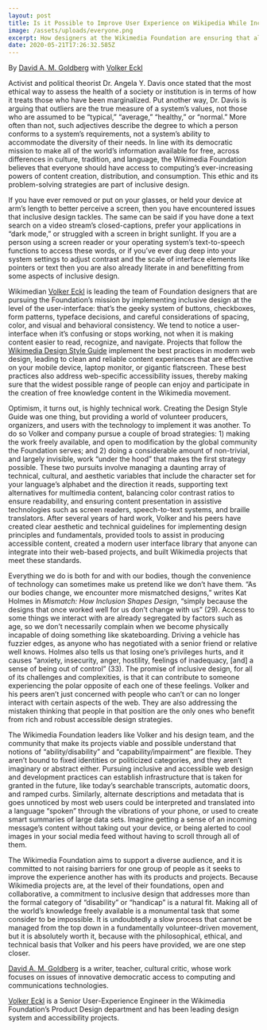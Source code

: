 ```yaml
---
layout: post
title: Is it Possible to Improve User Experience on Wikipedia While Including Everyone? Absolutely.
image: /assets/uploads/everyone.png
excerpt: How designers at the Wikimedia Foundation are ensuring that all the world’s knowledge is accessible to everyone.
date: 2020-05-21T17:26:32.585Z
---
```


By [David A. M. Goldberg](https://www.linkedin.com/in/david-a-m-goldberg-900961b2/) with [Volker Eckl](https://twitter.com/Volker_E)

Activist and political theorist Dr. Angela Y. Davis once stated that the most ethical way to assess the health of a society or institution is in terms of how it treats those who have been marginalized. Put another way, Dr. Davis is arguing that outliers are the true measure of a system’s values, not those who are assumed to be “typical,” “average,” “healthy,” or “normal.” More often than not, such adjectives describe the degree to which a person conforms to a system’s requirements, not a system’s ability to accommodate the diversity of their needs. In line with its democratic mission to make all of the world’s information available for free, across differences in culture, tradition, and language, the Wikimedia Foundation believes that everyone should have access to computing’s ever-increasing powers of content creation, distribution, and consumption. This ethic and its problem-solving strategies are part of inclusive design.

If you have ever removed or put on your glasses, or held your device at arm’s length to better perceive a screen, then you have encountered issues that inclusive design tackles. The same can be said if you have done a text search on a video stream’s closed-captions, prefer your applications in “dark mode,” or struggled with a screen in bright sunlight. If you are a person using a screen reader or your operating system’s text-to-speech functions to access these words, or if you’ve ever dug deep into your system settings to adjust contrast and the scale of interface elements like pointers or text then you are also already literate in and benefitting from some aspects of inclusive design.

Wikimedian [Volker Eckl](https://twitter.com/Volker_E) is leading the team of Foundation designers that are pursuing the Foundation’s mission by implementing inclusive design at the level of the user-interface: that’s the geeky system of buttons, checkboxes, form patterns, typeface decisions, and careful considerations of spacing, color, and visual and behavioral consistency. We tend to notice a user-interface when it’s confusing or stops working, not when it is making content easier to read, recognize, and navigate. Projects that follow the [Wikimedia Design Style Guide](https://design.wikimedia.org/style-guide/) implement the best practices in modern web design, leading to clean and reliable content experiences that are effective on your mobile device, laptop monitor, or gigantic flatscreen. These best practices also address web-specific accessibility issues, thereby making sure that the widest possible range of people can enjoy and participate in the creation of free knowledge content in the Wikimedia movement.

Optimism, it turns out, is highly technical work. Creating the Design Style Guide was one thing, but providing a world of volunteer producers, organizers, and users with the technology to implement it was another. To do so Volker and company pursue a couple of broad strategies: 1) making the work freely available, and open to modification by the global community the Foundation serves; and 2) doing a considerable amount of non-trivial, and largely invisible, work “under the hood” that makes the first strategy possible. These two pursuits involve managing a daunting array of technical, cultural, and aesthetic variables that include the character set for your language’s alphabet and the direction it reads, supporting text alternatives for multimedia content, balancing color contrast ratios to ensure readability, and ensuring content presentation in assistive technologies such as screen readers, speech-to-text systems, and braille translators. After several years of hard work, Volker and his peers have created clear aesthetic and technical guidelines for implementing design principles and fundamentals, provided tools to assist in producing accessible content, created a modern user interface library that anyone can integrate into their web-based projects, and built Wikimedia projects that meet these standards.

Everything we do is both for and with our bodies, though the convenience of technology can sometimes make us pretend like we don’t have them. “As our bodies change, we encounter more mismatched designs,” writes Kat Holmes in *Mismatch: How Inclusion Shapes Design*, “simply because the designs that once worked well for us don’t change with us” (29). Access to some things we interact with are already segregated by factors such as age, so we don’t necessarily complain when we become physically incapable of doing something like skateboarding. Driving a vehicle has fuzzier edges, as anyone who has negotiated with a senior friend or relative well knows. Holmes also tells us that losing one’s privileges hurts, and it causes “anxiety, insecurity, anger, hostility, feelings of inadequacy, [and] a sense of being out of control” (33). The promise of inclusive design, for all of its challenges and complexities, is that it can contribute to someone experiencing the polar opposite of each one of these feelings. Volker and his peers aren’t just concerned with people who can’t or can no longer interact with certain aspects of the web. They are also addressing the mistaken thinking that people in that position are the only ones who benefit from rich and robust accessible design strategies.

The Wikimedia Foundation leaders like Volker and his design team, and the community that make its projects viable and possible understand that notions of “ability/disability” and “capability/impairment” are flexible. They aren’t bound to fixed identities or politicized categories, and they aren’t imaginary or abstract either. Pursuing inclusive and accessible web design and development practices can establish infrastructure that is taken for granted in the future, like today’s searchable transcripts, automatic doors, and ramped curbs. Similarly, alternate descriptions and metadata that is goes unnoticed by most web users could be interpreted and translated into a language “spoken” through the vibrations of your phone, or used to create smart summaries of large data sets. Imagine getting a sense of an incoming message’s content without taking out your device, or being alerted to cool images in your social media feed without having to scroll through all of them.

The Wikimedia Foundation aims to support a diverse audience, and it is committed to not raising barriers for one group of people as it seeks to improve the experience another has with its products and projects. Because Wikimedia projects are, at the level of their foundations, open and collaborative, a commitment to inclusive design that addresses more than the formal category of “disability” or “handicap” is a natural fit. Making all of the world’s knowledge freely available is a monumental task that some consider to be impossible. It is undoubtedly a slow process that cannot be managed from the top down in a fundamentally volunteer-driven movement, but it is absolutely worth it, because with the philosophical, ethical, and technical basis that Volker and his peers have provided, we are one step closer.

[David A. M. Goldberg](https://www.linkedin.com/in/david-a-m-goldberg-900961b2/) is a writer, teacher, cultural critic, whose work focuses on issues of innovative democratic access to computing and communications technologies.

[Volker Eckl](https://twitter.com/Volker_E) is a Senior User-Experience Engineer in the Wikimedia Foundation’s Product Design department and has been leading design system and accessibility projects.
